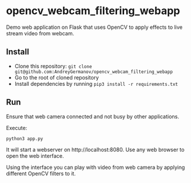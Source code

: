 # opencv_webcam_filtering_webapp
Demo web application on Flask that uses OpenCV to apply effects to live stream video from webcam.

## Install

* Clone this repository: `git clone git@github.com:AndreyGermanov/opencv_webcam_filtering_webapp`
* Go to the root of cloned repository
* Install dependencies by running `pip3 install -r requirements.txt`

## Run

Ensure that web camera connected and not busy by other applications.

Execute:

```
python3 app.py
```

It will start a webserver on http://localhost:8080. Use any web browser to open the web interface.

Using the interface you can play with video from web camera by applying different OpenCV filters to it.